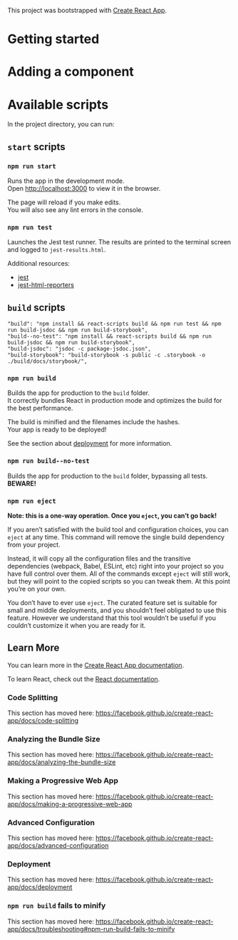 This project was bootstrapped with [Create React App](https://github.com/facebook/create-react-app).

# Getting started

# Adding a component

# Available scripts

In the project directory, you can run:

## `start` scripts

### `npm run start`

Runs the app in the development mode.<br />
Open [http://localhost:3000](http://localhost:3000) to view it in the browser.

The page will reload if you make edits.<br />
You will also see any lint errors in the console.

### `npm run test`

Launches the Jest test runner. 
The results are printed to the terminal screen and logged to `jest-results.html`.<br />

Additional resources:

- [jest](https://jestjs.io/)
- [jest-html-reporters](https://github.com/Hazyzh/jest-html-reporters#readme)

## `build` scripts
    "build": "npm install && react-scripts build && npm run test && npm run build-jsdoc && npm run build-storybook",
    "build--no-test": "npm install && react-scripts build && npm run build-jsdoc && npm run build-storybook",
    "build-jsdoc": "jsdoc -c package-jsdoc.json",
    "build-storybook": "build-storybook -s public -c .storybook -o ./build/docs/storybook/",

### `npm run build`

Builds the app for production to the `build` folder.<br />
It correctly bundles React in production mode and optimizes the build for the best performance.

The build is minified and the filenames include the hashes.<br />
Your app is ready to be deployed!

See the section about [deployment](https://facebook.github.io/create-react-app/docs/deployment) for more information.

### `npm run build--no-test`

Builds the app for production to the `build` folder, bypassing all tests.  __BEWARE!__


### `npm run eject`

**Note: this is a one-way operation. Once you `eject`, you can’t go back!**

If you aren’t satisfied with the build tool and configuration choices, you can `eject` at any time. This command will remove the single build dependency from your project.

Instead, it will copy all the configuration files and the transitive dependencies (webpack, Babel, ESLint, etc) right into your project so you have full control over them. All of the commands except `eject` will still work, but they will point to the copied scripts so you can tweak them. At this point you’re on your own.

You don’t have to ever use `eject`. The curated feature set is suitable for small and middle deployments, and you shouldn’t feel obligated to use this feature. However we understand that this tool wouldn’t be useful if you couldn’t customize it when you are ready for it.

## Learn More

You can learn more in the [Create React App documentation](https://facebook.github.io/create-react-app/docs/getting-started).

To learn React, check out the [React documentation](https://reactjs.org/).

### Code Splitting

This section has moved here: https://facebook.github.io/create-react-app/docs/code-splitting

### Analyzing the Bundle Size

This section has moved here: https://facebook.github.io/create-react-app/docs/analyzing-the-bundle-size

### Making a Progressive Web App

This section has moved here: https://facebook.github.io/create-react-app/docs/making-a-progressive-web-app

### Advanced Configuration

This section has moved here: https://facebook.github.io/create-react-app/docs/advanced-configuration

### Deployment

This section has moved here: https://facebook.github.io/create-react-app/docs/deployment

### `npm run build` fails to minify

This section has moved here: https://facebook.github.io/create-react-app/docs/troubleshooting#npm-run-build-fails-to-minify
